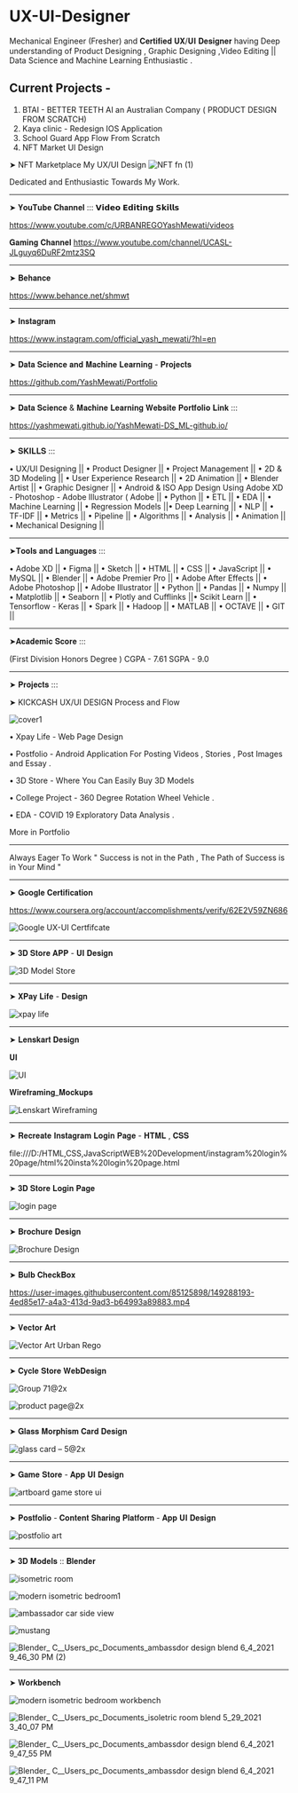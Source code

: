 # UX-UI-Designer


 Mechanical Engineer (Fresher) and 𝐂𝐞𝐫𝐭𝐢𝐟𝐢𝐞𝐝 𝐔𝐗/𝐔𝐈 𝐃𝐞𝐬𝐢𝐠𝐧𝐞𝐫 having Deep understanding of Product Designing , Graphic Designing ,Video Editing || Data Science and Machine Learning Enthusiastic .

## Current Projects - 
1) BTAI - BETTER TEETH AI an Australian Company ( PRODUCT DESIGN FROM SCRATCH)
2) Kaya clinic - Redesign IOS Application 
3) School Guard App Flow From Scratch 
4) NFT Market UI Design 

➤ NFT Marketplace My UX/UI Design 
![NFT fn (1)](https://user-images.githubusercontent.com/85125898/169544852-9f7df827-bac8-4ac7-aa0f-ca6c34a31368.jpg)

Dedicated and Enthusiastic Towards My Work.
________________________________________
➤ 𝐘𝐨𝐮𝐓𝐮𝐛𝐞 𝐂𝐡𝐚𝐧𝐧𝐞𝐥 ::: 𝗩𝗶𝗱𝗲𝗼 𝗘𝗱𝗶𝘁𝗶𝗻𝗴 𝗦𝗸𝗶𝗹𝗹𝘀

https://www.youtube.com/c/URBANREGOYashMewati/videos

𝐆𝐚𝐦𝐢𝐧𝐠 𝐂𝐡𝐚𝐧𝐧𝐞𝐥
https://www.youtube.com/channel/UCASL-JLguyq6DuRF2mtz3SQ

________________________________________
➤ 𝐁𝐞𝐡𝐚𝐧𝐜𝐞

https://www.behance.net/shmwt

________________________________________
➤ 𝐈𝐧𝐬𝐭𝐚𝐠𝐫𝐚𝐦

https://www.instagram.com/official_yash_mewati/?hl=en

________________________________________
➤ 𝐃𝐚𝐭𝐚 𝐒𝐜𝐢𝐞𝐧𝐜𝐞 𝐚𝐧𝐝 𝐌𝐚𝐜𝐡𝐢𝐧𝐞 𝐋𝐞𝐚𝐫𝐧𝐢𝐧𝐠  - 𝐏𝐫𝐨𝐣𝐞𝐜𝐭𝐬

https://github.com/YashMewati/Portfolio

________________________________________
➤ 𝐃𝐚𝐭𝐚 𝐒𝐜𝐢𝐞𝐧𝐜𝐞 & 𝐌𝐚𝐜𝐡𝐢𝐧𝐞 𝐋𝐞𝐚𝐫𝐧𝐢𝐧𝐠 𝐖𝐞𝐛𝐬𝐢𝐭𝐞 𝐏𝐨𝐫𝐭𝐟𝐨𝐥𝐢𝐨 𝐋𝐢𝐧𝐤 ::: 

https://yashmewati.github.io/YashMewati-DS_ML-github.io/

________________________________________
➤ 𝐒𝐊𝐈𝐋𝐋𝐒 :::

• UX/UI Designing || • Product Designer || • Project Management || • 2D & 3D Modeling || • User Experience Research || • 2D Animation || • Blender Artist || • Graphic Designer || • Android & ISO App Design Using Adobe XD - Photoshop - Adobe Illustrator ( Adobe || • Python || • ETL || • EDA || • Machine Learning || • Regression Models ||• Deep Learning || • NLP || • TF-IDF || • Metrics || • Pipeline || • Algorithms || • Analysis || • Animation || • Mechanical Designing ||
_________________________________________
➤𝐓𝐨𝐨𝐥𝐬 𝐚𝐧𝐝 𝐋𝐚𝐧𝐠𝐮𝐚𝐠𝐞𝐬 :::

• Adobe XD || • Figma || • Sketch || • HTML || • CSS || • JavaScript || • MySQL || 
• Blender || • Adobe Premier Pro || • Adobe After Effects || • Adobe Photoshop || • Adobe Illustrator || • Python || • Pandas || • Numpy || • Matplotlib || • Seaborn || • Plotly and Cufflinks ||• Scikit Learn || • Tensorflow - Keras || • Spark || • Hadoop || • MATLAB || • OCTAVE || • GIT ||
_________________________________________
➤𝐀𝐜𝐚𝐝𝐞𝐦𝐢𝐜 𝐒𝐜𝐨𝐫𝐞 :::

(First Division Honors Degree )
CGPA - 7.61
SGPA - 9.0 
_________________________________________
➤ 𝐏𝐫𝐨𝐣𝐞𝐜𝐭𝐬 :::

➤ KICKCASH UX/UI DESIGN Process and Flow

![cover1](https://user-images.githubusercontent.com/85125898/172099880-98ae6e3a-7e9d-49be-b859-ea775d3b2945.jpg)





• Xpay Life - Web Page Design 

• Postfolio - Android Application For Posting Videos , Stories , Post Images and 
 Essay .
 
• 3D Store - Where You Can Easily Buy 3D Models

• College Project - 360 Degree Rotation Wheel Vehicle .

• EDA - COVID 19 Exploratory Data Analysis .

More in Portfolio
_____________________________________
Always Eager To Work 
" Success is not in the Path , 
The Path of Success is in Your Mind " 

_____________________________________
➤ 𝐆𝐨𝐨𝐠𝐥𝐞 𝐂𝐞𝐫𝐭𝐢𝐟𝐢𝐜𝐚𝐭𝐢𝐨𝐧

https://www.coursera.org/account/accomplishments/verify/62E2V59ZN686

![Google UX-UI Certfifcate](https://user-images.githubusercontent.com/85125898/147093369-2a4eb73b-33cf-4c49-8f35-c1a443a845d6.jpg)

_____________________________________
➤ 𝟑𝐃 𝐒𝐭𝐨𝐫𝐞 𝐀𝐏𝐏 - 𝐔𝐈 𝐃𝐞𝐬𝐢𝐠𝐧

![3D Model Store](https://user-images.githubusercontent.com/85125898/147094084-055343fb-1b06-4298-abf1-d0bd921deecf.jpg)

_____________________________________
➤ 𝐗𝐏𝐚𝐲 𝐋𝐢𝐟𝐞 - 𝐃𝐞𝐬𝐢𝐠𝐧

![xpay life](https://user-images.githubusercontent.com/85125898/149285625-1878f8f2-a9f7-4fab-8e8a-eafc863fe04f.jpg)

_____________________________________
➤ 𝐋𝐞𝐧𝐬𝐤𝐚𝐫𝐭 𝐃𝐞𝐬𝐢𝐠𝐧

𝐔𝐈

![UI](https://user-images.githubusercontent.com/85125898/149286180-0134d302-85fc-4735-876e-87a9ec2649d0.jpg)

𝐖𝐢𝐫𝐞𝐟𝐫𝐚𝐦𝐢𝐧𝐠_𝐌𝐨𝐜𝐤𝐮𝐩𝐬

![Lenskart Wireframing](https://user-images.githubusercontent.com/85125898/149286242-88ea7fdf-5ae1-4c48-8be4-836140b631ce.jpg)

_____________________________________
➤ 𝐑𝐞𝐜𝐫𝐞𝐚𝐭𝐞 𝐈𝐧𝐬𝐭𝐚𝐠𝐫𝐚𝐦 𝐋𝐨𝐠𝐢𝐧 𝐏𝐚𝐠𝐞 - 𝐇𝐓𝐌𝐋 , 𝐂𝐒𝐒

file:///D:/HTML,CSS,JavaScriptWEB%20Development/instagram%20login%20page/html%20insta%20login%20page.html

_____________________________________
➤ 𝟑𝐃 𝐒𝐭𝐨𝐫𝐞 𝐋𝐨𝐠𝐢𝐧 𝐏𝐚𝐠𝐞

![login page](https://user-images.githubusercontent.com/85125898/147095005-c907f59d-ccc3-4396-9a48-c67e38e5ea2a.png)

_____________________________________
➤ 𝐁𝐫𝐨𝐜𝐡𝐮𝐫𝐞 𝐃𝐞𝐬𝐢𝐠𝐧

![Brochure Design](https://user-images.githubusercontent.com/85125898/149287075-42731202-421e-412f-89c9-3a776b4b4a60.jpg)

_____________________________________
➤ 𝐁𝐮𝐥𝐛 𝐂𝐡𝐞𝐜𝐤𝐁𝐨𝐱

https://user-images.githubusercontent.com/85125898/149288193-4ed85e17-a4a3-413d-9ad3-b64993a89883.mp4

_____________________________________
➤ 𝐕𝐞𝐜𝐭𝐨𝐫 𝐀𝐫𝐭

![Vector Art Urban Rego](https://user-images.githubusercontent.com/85125898/149287195-757aeea9-18c8-4584-9e95-1dc1e6672c7c.png)

_____________________________________
➤ 𝐂𝐲𝐜𝐥𝐞 𝐒𝐭𝐨𝐫𝐞 𝐖𝐞𝐛𝐃𝐞𝐬𝐢𝐠𝐧

![Group 71@2x](https://user-images.githubusercontent.com/85125898/147094388-29b96922-09fa-47b9-b50a-6fc7a6ded9fd.jpg)


![product page@2x](https://user-images.githubusercontent.com/85125898/147094432-b07c86f4-c701-4f29-b005-1987a28a6787.jpg)

_____________________________________
➤ 𝐆𝐥𝐚𝐬𝐬 𝐌𝐨𝐫𝐩𝐡𝐢𝐬𝐦 𝐂𝐚𝐫𝐝 𝐃𝐞𝐬𝐢𝐠𝐧

![glass card – 5@2x](https://user-images.githubusercontent.com/85125898/147094591-6f16180b-d5af-41c1-a4eb-aa6556250477.jpg)

_____________________________________
➤ 𝐆𝐚𝐦𝐞 𝐒𝐭𝐨𝐫𝐞 - 𝐀𝐩𝐩 𝐔𝐈 𝐃𝐞𝐬𝐢𝐠𝐧

![artboard game store ui](https://user-images.githubusercontent.com/85125898/147094731-caa9bfd5-bf4e-4c25-b52f-e2b228c62cfc.png)

_____________________________________
➤ 𝐏𝐨𝐬𝐭𝐟𝐨𝐥𝐢𝐨 - 𝐂𝐨𝐧𝐭𝐞𝐧𝐭 𝐒𝐡𝐚𝐫𝐢𝐧𝐠 𝐏𝐥𝐚𝐭𝐟𝐨𝐫𝐦 - 𝐀𝐩𝐩 𝐔𝐈 𝐃𝐞𝐬𝐢𝐠𝐧

![postfolio art](https://user-images.githubusercontent.com/85125898/147095139-bf61e9dd-8bca-4dfd-8948-8bad92f6df1b.jpg)

_____________________________________
➤ 𝟑𝐃 𝐌𝐨𝐝𝐞𝐥𝐬 :: 𝐁𝐥𝐞𝐧𝐝𝐞𝐫

![isometric room ](https://user-images.githubusercontent.com/85125898/147095306-fd8f7891-394b-4b17-bdd2-5bb6d2ece362.jpg)

![modern isometric bedroom1](https://user-images.githubusercontent.com/85125898/147095372-924dfb7f-4c7e-45da-89f8-43065a6391a6.jpg)

![ambassador car side view](https://user-images.githubusercontent.com/85125898/147095437-be2495a4-f5c1-4905-ab49-80f130c280c8.jpg)

![mustang ](https://user-images.githubusercontent.com/85125898/149287407-f2cac3ed-1a65-4cbd-8f43-dc1eae04776d.png)

![Blender_  C__Users_pc_Documents_ambassdor design blend  6_4_2021 9_46_30 PM (2)](https://user-images.githubusercontent.com/85125898/147095475-a1e34a59-ead4-4f9d-be4c-71b65cf31516.png)

_____________________________________
➤ 𝐖𝐨𝐫𝐤𝐛𝐞𝐧𝐜𝐡

![modern isometric bedroom workbench](https://user-images.githubusercontent.com/85125898/149287549-5b7ff790-d0eb-4ae5-86e3-4a23fe0f1c78.jpg)

![Blender_  C__Users_pc_Documents_isoletric room blend  5_29_2021 3_40_07 PM](https://user-images.githubusercontent.com/85125898/149287602-1affdb12-e80a-4467-bef1-134a24cc7e99.png)

![Blender_  C__Users_pc_Documents_ambassdor design blend  6_4_2021 9_47_55 PM](https://user-images.githubusercontent.com/85125898/149287650-073b8244-b5fb-4d50-b2fc-03b2eba0885f.png)

![Blender_  C__Users_pc_Documents_ambassdor design blend  6_4_2021 9_47_11 PM](https://user-images.githubusercontent.com/85125898/149287670-cd5317aa-1efe-43c8-b6eb-fb7c1f2f9779.png)


